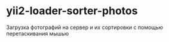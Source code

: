 # yii2-loader-sorter-photos
Загрузка фотографий на сервер и их сортировки с помощью перетаскивания мышью
